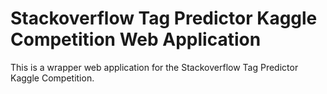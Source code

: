 # Stackoverflow Tag Predictor Kaggle Competition Web Application

This is a wrapper web application for the Stackoverflow Tag Predictor Kaggle Competition. 
